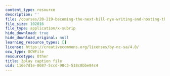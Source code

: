 ```yaml
---
content_type: resource
description: ''
file: /courses/20-219-becoming-the-next-bill-nye-writing-and-hosting-the-educational-show-january-iap-2015/116e7d1e86875ccd98c3518c8bbe84c4_qkkI9Z9tKvo.vtt
file_size: 102016
file_type: application/x-subrip
hide_download: true
hide_download_original: null
learning_resource_types: []
license: https://creativecommons.org/licenses/by-nc-sa/4.0/
ocw_type: OCWFile
resourcetype: Other
title: 3play caption file
uid: 116e7d1e-8687-5ccd-98c3-518c8bbe84c4
---
```

